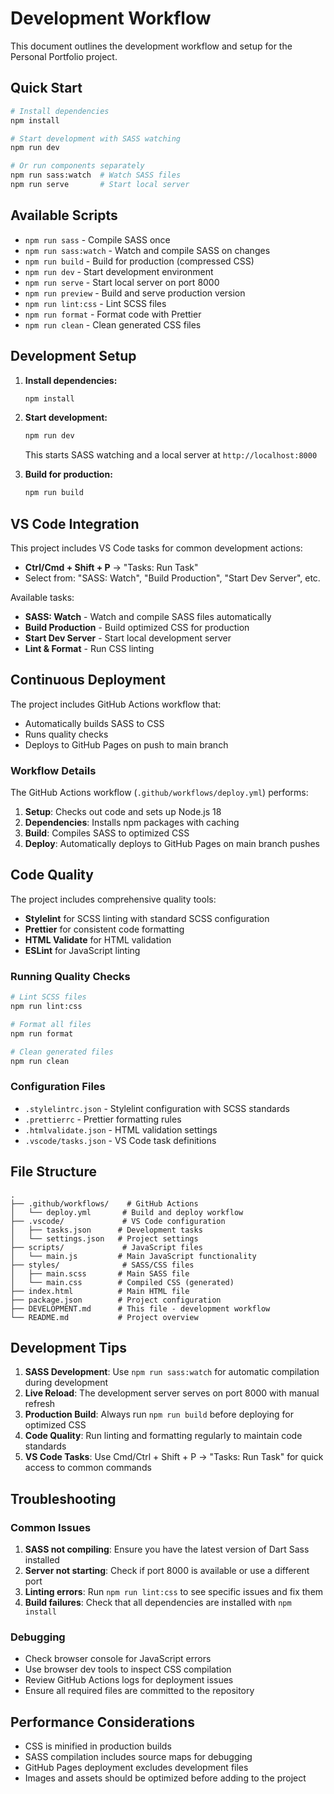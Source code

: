 # Development Workflow

This document outlines the development workflow and setup for the Personal Portfolio project.

## Quick Start

```bash
# Install dependencies
npm install

# Start development with SASS watching
npm run dev

# Or run components separately
npm run sass:watch  # Watch SASS files
npm run serve       # Start local server
```

## Available Scripts

- `npm run sass` - Compile SASS once
- `npm run sass:watch` - Watch and compile SASS on changes
- `npm run build` - Build for production (compressed CSS)
- `npm run dev` - Start development environment
- `npm run serve` - Start local server on port 8000
- `npm run preview` - Build and serve production version
- `npm run lint:css` - Lint SCSS files
- `npm run format` - Format code with Prettier
- `npm run clean` - Clean generated CSS files

## Development Setup

1. **Install dependencies:**

   ```bash
   npm install
   ```

2. **Start development:**

   ```bash
   npm run dev
   ```

   This starts SASS watching and a local server at `http://localhost:8000`

3. **Build for production:**

   ```bash
   npm run build
   ```

## VS Code Integration

This project includes VS Code tasks for common development actions:

- **Ctrl/Cmd + Shift + P** → "Tasks: Run Task"
- Select from: "SASS: Watch", "Build Production", "Start Dev Server", etc.

Available tasks:
- **SASS: Watch** - Watch and compile SASS files automatically
- **Build Production** - Build optimized CSS for production
- **Start Dev Server** - Start local development server
- **Lint & Format** - Run CSS linting

## Continuous Deployment

The project includes GitHub Actions workflow that:

- Automatically builds SASS to CSS
- Runs quality checks
- Deploys to GitHub Pages on push to main branch

### Workflow Details

The GitHub Actions workflow (`.github/workflows/deploy.yml`) performs:

1. **Setup**: Checks out code and sets up Node.js 18
2. **Dependencies**: Installs npm packages with caching
3. **Build**: Compiles SASS to optimized CSS
4. **Deploy**: Automatically deploys to GitHub Pages on main branch pushes

## Code Quality

The project includes comprehensive quality tools:

- **Stylelint** for SCSS linting with standard SCSS configuration
- **Prettier** for consistent code formatting
- **HTML Validate** for HTML validation
- **ESLint** for JavaScript linting

### Running Quality Checks

```bash
# Lint SCSS files
npm run lint:css

# Format all files
npm run format

# Clean generated files
npm run clean
```

### Configuration Files

- `.stylelintrc.json` - Stylelint configuration with SCSS standards
- `.prettierrc` - Prettier formatting rules
- `.htmlvalidate.json` - HTML validation settings
- `.vscode/tasks.json` - VS Code task definitions

## File Structure

```text
.
├── .github/workflows/    # GitHub Actions
│   └── deploy.yml       # Build and deploy workflow
├── .vscode/             # VS Code configuration
│   ├── tasks.json      # Development tasks
│   └── settings.json   # Project settings
├── scripts/             # JavaScript files
│   └── main.js         # Main JavaScript functionality
├── styles/              # SASS/CSS files
│   ├── main.scss       # Main SASS file
│   └── main.css        # Compiled CSS (generated)
├── index.html          # Main HTML file
├── package.json        # Project configuration
├── DEVELOPMENT.md      # This file - development workflow
└── README.md           # Project overview
```

## Development Tips

1. **SASS Development**: Use `npm run sass:watch` for automatic compilation during development
2. **Live Reload**: The development server serves on port 8000 with manual refresh
3. **Production Build**: Always run `npm run build` before deploying for optimized CSS
4. **Code Quality**: Run linting and formatting regularly to maintain code standards
5. **VS Code Tasks**: Use Cmd/Ctrl + Shift + P → "Tasks: Run Task" for quick access to common commands

## Troubleshooting

### Common Issues

1. **SASS not compiling**: Ensure you have the latest version of Dart Sass installed
2. **Server not starting**: Check if port 8000 is available or use a different port
3. **Linting errors**: Run `npm run lint:css` to see specific issues and fix them
4. **Build failures**: Check that all dependencies are installed with `npm install`

### Debugging

- Check browser console for JavaScript errors
- Use browser dev tools to inspect CSS compilation
- Review GitHub Actions logs for deployment issues
- Ensure all required files are committed to the repository

## Performance Considerations

- CSS is minified in production builds
- SASS compilation includes source maps for debugging
- GitHub Pages deployment excludes development files
- Images and assets should be optimized before adding to the project
